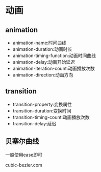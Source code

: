 <!--
 * @Description: example
 * @Version: 1.0
 * @Autor: slq
 * @Date: 2020-06-10 22:42:05
 * @LastEditors: slq
 * @LastEditTime: 2020-06-10 22:45:14
--> 
# 动画

## animation

- animation-name:时间曲线
- animation-duration:动画时长
- animation-timing-function:动画时间曲线
- animation-delay:动画开始延迟
- animation-iteration-count:动画播放次数
- animation-direction:动画方向

## transition

- transition-property:变换属性
- transition-duration:变换时间
- transition-timing-count:动画播放次数
- transition-delay:延迟


## 贝塞尔曲线

一般使用ease即可

cubic-bezier.com